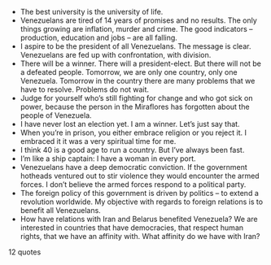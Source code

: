  - The best university is the university of life.
 - Venezuelans are tired of 14 years of promises and no results. The only things growing are inflation, murder and crime. The good indicators – production, education and jobs – are all falling.
 - I aspire to be the president of all Venezuelans. The message is clear. Venezuelans are fed up with confrontation, with division.
 - There will be a winner. There will a president-elect. But there will not be a defeated people. Tomorrow, we are only one country, only one Venezuela. Tomorrow in the country there are many problems that we have to resolve. Problems do not wait.
 - Judge for yourself who’s still fighting for change and who got sick on power, because the person in the Miraflores has forgotten about the people of Venezuela.
 - I have never lost an election yet. I am a winner. Let’s just say that.
 - When you’re in prison, you either embrace religion or you reject it. I embraced it it was a very spiritual time for me.
 - I think 40 is a good age to run a country. But I’ve always been fast.
 - I’m like a ship captain: I have a woman in every port.
 - Venezuelans have a deep democratic conviction. If the government hotheads ventured out to stir violence they would encounter the armed forces. I don’t believe the armed forces respond to a political party.
 - The foreign policy of this government is driven by politics – to extend a revolution worldwide. My objective with regards to foreign relations is to benefit all Venezuelans.
 - How have relations with Iran and Belarus benefited Venezuela? We are interested in countries that have democracies, that respect human rights, that we have an affinity with. What affinity do we have with Iran?

12 quotes